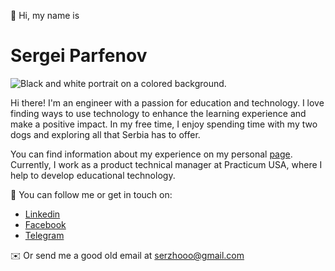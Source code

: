 👋 Hi, my name is

# Sergei Parfenov

<img src="#" alt="Black and white portrait on a colored background." width="">

Hi there! I'm an engineer with a passion for education and technology. I love finding ways to use technology to enhance the learning experience and make a positive impact. In my free time, I enjoy spending time with my two dogs and exploring all that Serbia has to offer.

You can find information about my experience on my personal [page](http://p0rt.github.io/resume/). Currently, I work as a product technical manager at Practicum USA, where I help to develop educational technology.


🦄 You can follow me or get in touch on:

- [Linkedin](https://www.linkedin.com/in/sergey-p-721b25171/)
- [Facebook](https://www.facebook.com/Duckambition)
- [Telegram](https://t.me/p00rt)

✉️ Or send me a good old email at [serzhooo@gmail.com](mailto:serzhooo@gmail.com)
